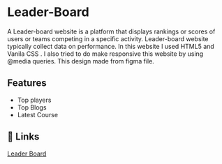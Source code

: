 # Leader-Board


A Leader-board website is a platform that displays rankings or scores of users or teams competing in a specific activity.
Leader-board website typically collect data on performance.
In this website I used HTML5 and Vanila CSS . I also tried to do make responsive this website by using @media queries. This design made from figma file.


## Features

- Top players
- Top Blogs
- Latest Course

## 🔗 Links

[Leader Board](https://habibaferdausi.github.io/Leader-Board)
